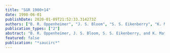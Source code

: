 ```yaml
---
title: "SGR 1900+14"
date: 1998-06-01
publishDate: 2020-01-09T21:52:33.314273Z
authors: ["B. R. Oppenheimer", "J. S. Bloom", "S. S. Eikenberry", "K. Matthews"]
publication_types: ["2"]
abstract: "B. R. Oppenheimer, J. S. Bloom, S. S. Eikenberry, and K. Matthews, California Institute of Technology, communicate: ``We have obtained narrowband 2.2-micron images of the proposed infrared counterpart to SGR 1900+14 (Vrba et al. 1996, Ap.J. 468, 225) on June 3.486 UT, 4.1 days after the recent bursting activity reported on IAUC 6929. Differential photometry of stars 'A' and 'B' (the double M stars) and star 'C' of Vrba et al. yields m_A-m_B = +0.4 +/- 0.1 and m_A-m_C = +4.5 +/- 0.2 mag, consistent with the measurements of Vrba et al. Over the course of 10 min (ten separate frames), no variability was detected in the double M stars to a limit of 0.1 mag.'' <P />"
featured: false
publication: "*ıaucirc*"
---
```


